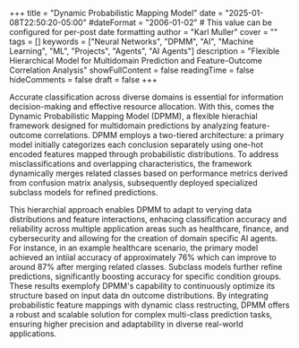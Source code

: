+++
title = "Dynamic Probabilistic Mapping Model"
date = "2025-01-08T22:50:20-05:00"
#dateFormat = "2006-01-02" # This value can be configured for per-post date formatting
author = "Karl Muller"
cover = ""
tags = []
keywords = ["Neural Networks", "DPMM", "AI", "Machine Learning", "ML", "Projects", "Agents", "AI Agents"]
description = "Flexible Hierarchical Model for Multidomain Prediction and Feature-Outcome Correlation Analysis"
showFullContent = false
readingTime = false
hideComments = false
draft = false
+++

Accurate classification across diverse domains is essential for information decision-making and effective resource allocation. With this, comes the Dynamic Probabilistic Mapping Model (DPMM), a flexible hierachial framework designed for multidomain predictions by analyzing feature-outcome correlations. DPMM employs a two-tiered architecture: a primary model initially categorizes each conclusion separately using one-hot encoded features mapped through probabilistic distributions. To address misclassifications and overlapping characteristics, the framework dynamically merges related classes based on performance metrics derived from confusion matrix analysis, subsequently deployed specialized subclass models for refined predictions.

This hierarchial approach enables DPMM to adapt to verying data distributions and feature interactions, enhacing classification accuracy and reliability across multiple application areas such as healthcare, finance, and cybersecurity and allowing for the creation of domain specific AI agents. For instance, in an example healthcare scenario, the primary model achieved an intiial accuracy of approximately 76% which can improve to around 87% after merging related classes. Subclass models further refine predictions, significantly boosting accuracy for specific condition groups. These results exemplofy DPMM's capability to continuously optimize its structure based on input data dn outcome distributions. By integrating probabilistic feature mappings with dynamic class restructing, DPMM offers a robust and scalable solution for complex multi-class prediction tasks, ensuring higher precision and adaptability in diverse real-world applications.

